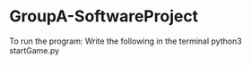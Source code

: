 # GroupA-SoftwareProject

To run the program:
Write the following in the terminal
python3 startGame.py 